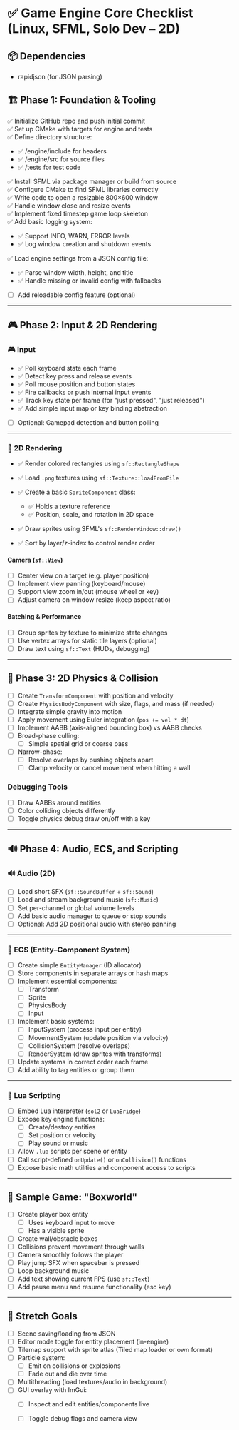 # ✅ Game Engine Core Checklist (Linux, SFML, Solo Dev – 2D)
## 📦 Dependencies
- rapidjson (for JSON parsing)
## 🏗️ Phase 1: Foundation & Tooling

✅ Initialize GitHub repo and push initial commit  
✅ Set up CMake with targets for engine and tests  
✅ Define directory structure:
- ✅ /engine/include for headers  
- ✅ /engine/src for source files  
- ✅ /tests for test code  

✅ Install SFML via package manager or build from source  
✅ Configure CMake to find SFML libraries correctly  
✅ Write code to open a resizable 800×600 window  
✅ Handle window close and resize events  
✅ Implement fixed timestep game loop skeleton  
✅ Add basic logging system:
- ✅ Support INFO, WARN, ERROR levels  
- ✅ Log window creation and shutdown events  

✅ Load engine settings from a JSON config file:
- ✅ Parse window width, height, and title  
- ✅ Handle missing or invalid config with fallbacks  
- [ ] Add reloadable config feature (optional)

---

## 🎮 Phase 2: Input & 2D Rendering

### 🎮 Input
- ✅ Poll keyboard state each frame  
- ✅ Detect key press and release events  
- ✅ Poll mouse position and button states  
- ✅ Fire callbacks or push internal input events  
- ✅ Track key state per frame (for "just pressed", "just released")  
- ✅ Add simple input map or key binding abstraction  
- [ ] Optional: Gamepad detection and button polling

---

### 🎨 2D Rendering
- ✅ Render colored rectangles using `sf::RectangleShape`  
- ✅ Load `.png` textures using `sf::Texture::loadFromFile`  
- ✅ Create a basic `SpriteComponent` class:
  - ✅ Holds a texture reference  
  - ✅ Position, scale, and rotation in 2D space  

- ✅ Draw sprites using SFML's `sf::RenderWindow::draw()`  
- ✅ Sort by layer/z-index to control render order  

#### Camera (`sf::View`)
- [ ] Center view on a target (e.g. player position)  
- [ ] Implement view panning (keyboard/mouse)  
- [ ] Support view zoom in/out (mouse wheel or key)  
- [ ] Adjust camera on window resize (keep aspect ratio)

#### Batching & Performance
- [ ] Group sprites by texture to minimize state changes  
- [ ] Use vertex arrays for static tile layers (optional)  
- [ ] Draw text using `sf::Text` (HUDs, debugging)

---

## 🧱 Phase 3: 2D Physics & Collision

- [ ] Create `TransformComponent` with position and velocity  
- [ ] Create `PhysicsBodyComponent` with size, flags, and mass (if needed)  
- [ ] Integrate simple gravity into motion  
- [ ] Apply movement using Euler integration (`pos += vel * dt`)  
- [ ] Implement AABB (axis-aligned bounding box) vs AABB checks  
- [ ] Broad-phase culling:
  - [ ] Simple spatial grid or coarse pass  
- [ ] Narrow-phase:
  - [ ] Resolve overlaps by pushing objects apart  
  - [ ] Clamp velocity or cancel movement when hitting a wall  

### Debugging Tools
- [ ] Draw AABBs around entities  
- [ ] Color colliding objects differently  
- [ ] Toggle physics debug draw on/off with a key

---

## 🔊 Phase 4: Audio, ECS, and Scripting

### 🔊 Audio (2D)
- [ ] Load short SFX (`sf::SoundBuffer` + `sf::Sound`)  
- [ ] Load and stream background music (`sf::Music`)  
- [ ] Set per-channel or global volume levels  
- [ ] Add basic audio manager to queue or stop sounds  
- [ ] Optional: Add 2D positional audio with stereo panning

---

### 🧱 ECS (Entity–Component System)
- [ ] Create simple `EntityManager` (ID allocator)  
- [ ] Store components in separate arrays or hash maps  
- [ ] Implement essential components:
  - [ ] Transform  
  - [ ] Sprite  
  - [ ] PhysicsBody  
  - [ ] Input  

- [ ] Implement basic systems:
  - [ ] InputSystem (process input per entity)  
  - [ ] MovementSystem (update position via velocity)  
  - [ ] CollisionSystem (resolve overlaps)  
  - [ ] RenderSystem (draw sprites with transforms)  

- [ ] Update systems in correct order each frame  
- [ ] Add ability to tag entities or group them

---

### 📜 Lua Scripting
- [ ] Embed Lua interpreter (`sol2` or `LuaBridge`)  
- [ ] Expose key engine functions:
  - [ ] Create/destroy entities  
  - [ ] Set position or velocity  
  - [ ] Play sound or music  
- [ ] Allow `.lua` scripts per scene or entity  
- [ ] Call script-defined `onUpdate()` or `onCollision()` functions  
- [ ] Expose basic math utilities and component access to scripts

---

## 🧪 Sample Game: "Boxworld"
- [ ] Create player box entity
  - [ ] Uses keyboard input to move  
  - [ ] Has a visible sprite  

- [ ] Create wall/obstacle boxes  
- [ ] Collisions prevent movement through walls  
- [ ] Camera smoothly follows the player  
- [ ] Play jump SFX when spacebar is pressed  
- [ ] Loop background music  
- [ ] Add text showing current FPS (use `sf::Text`)  
- [ ] Add pause menu and resume functionality (esc key)

---

## 🚀 Stretch Goals
- [ ] Scene saving/loading from JSON  
- [ ] Editor mode toggle for entity placement (in-engine)  
- [ ] Tilemap support with sprite atlas (Tiled map loader or own format)  
- [ ] Particle system:
  - [ ] Emit on collisions or explosions  
  - [ ] Fade out and die over time  

- [ ] Multithreading (load textures/audio in background)  
- [ ] GUI overlay with ImGui:
  - [ ] Inspect and edit entities/components live  
  - [ ] Toggle debug flags and camera view

